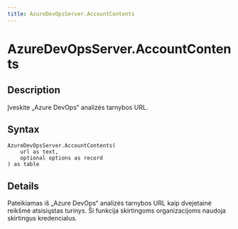 ```yaml
---
title: AzureDevOpsServer.AccountContents
---
```


# AzureDevOpsServer.AccountContents


## Description

Įveskite „Azure DevOps“ analizės tarnybos URL.


## Syntax

```powerquery
AzureDevOpsServer.AccountContents(
    url as text,
    optional options as record
) as table
```


## Details

Pateikiamas iš „Azure DevOps“ analizės tarnybos URL kaip dvejetainė reikšmė atsisiųstas turinys. Ši funkcija skirtingoms organizacijoms naudoja skirtingus kredencialus.


